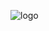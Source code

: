 ![logo](https://user-images.githubusercontent.com/90688478/159148517-87d012b0-7a68-47a7-96ed-62da4f199844.jpg)
